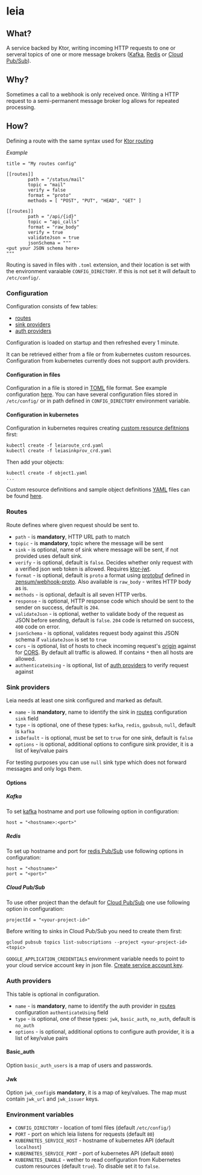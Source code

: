 # leia

## What?

A service backed by Ktor, writing incoming HTTP requests to one or serveral topics of one or more message brokers ([Kafka](https://kafka.apache.org/), [Redis](https://redis.io/topics/pubsub) or [Cloud Pub/Sub](https://cloud.google.com/pubsub/)).

## Why?

Sometimes a call to a webhook is only received once. Writing a HTTP request to a semi-permanent message broker log allows for repeated processing.

## How?

Defining a route with the same syntax used for [Ktor routing](http://ktor.io/features/routing.html)

_Example_

```
title = "My routes config"

[[routes]]
        path = "/status/mail"
        topic = "mail"
        verify = false
        format = "proto"
        methods = [ "POST", "PUT", "HEAD", "GET" ]

[[routes]]
        path = "/api/{id}"
        topic = "api_calls"
        format = "raw_body"
        verify = true
        validateJson = true
        jsonSchema = """
<put your JSON schema here>
"""
```

Routing is saved in files with `.toml` extension, and their location is set with the environment varaiable `CONFIG_DIRECTORY`. If this is not set it will default to `/etc/config/`.

### Configuration

Configuration consists of few tables:
 - [routes](#routes)
 - [sink providers](#sink-providers)
 - [auth providers](#auth-providers)

Configuration is loaded on startup and then refreshed every 1 minute.

It can be retrieved either from a file or from kubernetes custom resources. Configuration from kubernetes currently does not support auth providers.

#### Configuration in files

Configuration in a file is stored in [TOML](https://github.com/toml-lang/toml) file format. See example configuration [here](example-config/cfg.toml). You can have several configuration files stored in `/etc/config/` or in path defined in `CONFIG_DIRECTORY` environment variable.

#### Configuration in kubernetes

Configuration in kubernetes requires creating [custom resource defitnions](https://kubernetes.io/docs/tasks/access-kubernetes-api/custom-resources/custom-resource-definitions/) first:
```
kubectl create -f leiaroute_crd.yaml
kubectl create -f leiasinkprov_crd.yaml
```
Then add your objects:
```
kubectl create -f object1.yaml
...
```
Custom resource definitions and sample object definitions [YAML](https://en.wikipedia.org/wiki/YAML) files can be found [here](src/integrationTest).

### Routes

Route defines where given request should be sent to.

 - `path` - is **mandatory**, HTTP URL path to match
 - `topic` - is **mandatory**, topic where the message will be sent
 - `sink` - is optional, name of sink where message will be sent, if not provided uses default sink.
 - `verify` - is optional, default is `false`. Decides whether only request with a verified json web token is allowed. Requires [ktor-jwt](http://github.com/zensum/ktor-jwt).
 - `format` - is optional, default is `proto` a format using [protobuf](https://developers.google.com/protocol-buffers/) defined in [zensum/webhook-proto](https://github.com/zensum/webhook-proto). Also available is `raw_body` - writes HTTP body as is.
 - `methods` - is optional, default is all seven HTTP verbs.
 - `response` - is optional, HTTP response code which should be sent to the sender on success, default is `204`.
 - `validateJson` - is optional, wether to validate body of the request as JSON before sending, default is `false`. `204` code is returned on success, `400` code on error.
 - `jsonSchema` - is optional, validates request body against this JSON schema if `validateJson` is set to `true`
 - `cors` - is optional, list of hosts to check incoming request's [origin](https://developer.mozilla.org/en-US/docs/Web/HTTP/Headers/Origin) against for [CORS](https://developer.mozilla.org/en-US/docs/Web/HTTP/CORS). By default all traffic is allowed. If contains `*` then all hosts are allowed.
 - `authenticateUsing` - is optional, list of [auth providers](#auth-providers) to verify request against


### Sink providers

Leia needs at least one sink configured and marked as default.

- `name` - is **mandatory**, name to identify the sink in [routes](#routes) configuration `sink` field
- `type` - is optional, one of these types: `kafka`, `redis`, `gpubsub`, `null`, default is `kafka`
- `isDefault` - is optional, must be set to `true` for one sink, default is `false`
- `options` - is optional, additional options to configure sink provider, it is a list of key/value pairs

For testing purposes you can use `null` sink type which does not forward messages and only logs them.

#### Options

##### Kafka
To set [kafka](https://kafka.apache.org/) hostname and port use following option in configuration:
```
host = "<hostname>:<port>"
```

##### Redis
To set up hostname and port for [redis Pub/Sub](https://redis.io/topics/pubsub) use following options in configuration:
```
host = "<hostname>"
port = "<port>"
```

##### Cloud Pub/Sub
To use other project than the default for [Cloud Pub/Sub](https://cloud.google.com/pubsub/) one use following option in configuration:
```
projectId = "<your-project-id>"
```

Before writing to sinks in Cloud Pub/Sub you need to create them first:
```
gcloud pubsub topics list-subscriptions --project <your-project-id> <topic>
```
`GOOGLE_APPLICATION_CREDENTIALS` environment variable needs to point to your cloud service account key in json file. [Create service account key](https://console.cloud.google.com/apis/credentials/serviceaccountkey).

### Auth providers

This table is optional in configuration.

- `name` - is **mandatory**, name to identify the auth provider in [routes](#routes) configuration `authenticateUsing` field
- `type` - is optional, one of these types: `jwk`, `basic_auth`, `no_auth`, default is `no_auth`
- `options` - is optional, additional options to configure auth provider, it is a list of key/value pairs

#### Basic_auth
Option `basic_auth_users` is a map of users and passwords.

#### Jwk
Option `jwk_config`is **mandatory**, it is a map of key/values. The map must contain `jwk_url` and `jwk_issuer` keys.

### Environment variables

- `CONFIG_DIRECTORY` - location of toml files (default `/etc/config/`)
- `PORT` - port on which leia listens for requests (default `80`)
- `KUBERNETES_SERVICE_HOST` - hostname of kubernetes API (default `localhost`)
- `KUBERNETES_SERVICE_PORT` - port of kubernetes API (default `8080`)
- `KUBERNETES_ENABLE` - wether to read configuration from Kubernetes custom resources (default `true`). To disable set it to `false`.

